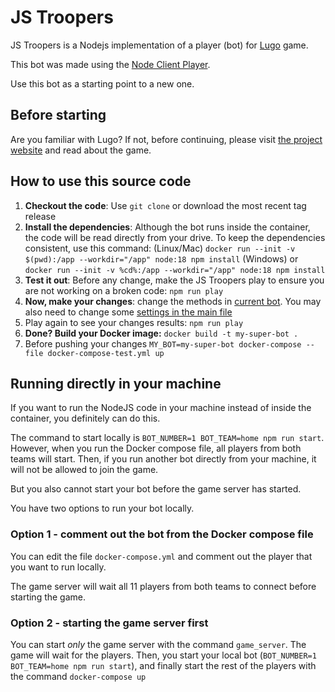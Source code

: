 # JS Troopers

JS Troopers is a Nodejs implementation of a player (bot) for [Lugo](https://lugobots.dev) game.

This bot was made using the [Node Client Player](https://github.com/lugobots/lugo4node).

Use this bot as a starting point to a new one. 

## Before starting

Are you familiar with Lugo? 
If not, before continuing, please visit [the project website](https://lugobots.dev) and read about the game.

## How to use this source code

1. **Checkout the code**: Use `git clone` or download the most recent tag release
2. **Install the dependencies**: Although the bot runs inside the container, the code will be read directly from your drive.
To keep the dependencies consistent, use this command:
   (Linux/Mac) `docker run --init -v $(pwd):/app --workdir="/app" node:18 npm install`
   (Windows) or  `docker run --init -v %cd%:/app --workdir="/app" node:18 npm install`
3. **Test it out**: Before any change, make the JS Troopers play to ensure you are not working on a broken code:
   `npm run play`
4. **Now, make your changes**: change the methods in [current bot](src/my_bot.ts). You may also need to change some [settings in the main file](src/main.ts)
5. Play again to see your changes results: `npm run play`
6. **Done? Build your Docker image:**
    `docker build -t my-super-bot .`
7. Before pushing your changes
    `MY_BOT=my-super-bot docker-compose --file docker-compose-test.yml up`
## Running directly in your machine
If you want to run the NodeJS code in your machine instead of inside the container, you definitely can do this.

The command to start locally is `BOT_NUMBER=1 BOT_TEAM=home npm run start`. However, when you run the Docker compose 
file, all players from both teams will start. Then, if you run another bot directly from your machine, it will not
be allowed to join the game.

But you also cannot start your bot before the game server has started.

You have two options to run your bot locally.

### Option 1 - comment out the bot from the Docker compose file

You can edit the file `docker-compose.yml` and comment out the player that you want to run locally.

The game server will wait all 11 players from both teams to connect before starting the game.

### Option 2 - starting the game server first

You can start _only_ the game server with the command `game_server`. The game will wait for the players. Then, you
start your local bot (`BOT_NUMBER=1 BOT_TEAM=home npm run start`), and finally start the rest of the players with the
command `docker-compose up`

